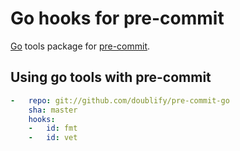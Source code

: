 # Go hooks for pre-commit

[Go](https://golang.org) tools package for [pre-commit](http://pre-commit.com).

## Using go tools with pre-commit

```yaml
-   repo: git://github.com/doublify/pre-commit-go
    sha: master
    hooks:
    -   id: fmt
    -   id: vet
```
